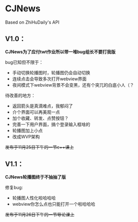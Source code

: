# CJNews

Based on ZhiHuDaily's API



## V1.0：

**CJNews为了应付twt作业所以带一堆bug组长不要打我版**

bug已知但不限于：

* 手动切换轮播图时，轮播图仍会自动切换
* 连续点击会导致多次打开webview界面
* 夜间模式下webview背景不会变黑，还有个突兀的白底小人（？

待改善的地方：

* 返回箭头是真滴难点，我郁闷了
* 介个界面可以再美观一点
* 加个收藏、转发、点赞按钮？
* 完善一下用户界面，搞个登录输入框啥的
* 轮播图加上小点
* 改成WVP架构

~~发布于11月25日下午的一节c++课上~~



## V1.1：

**CJNews轮播图终于不抽抽了版**

修复bug:

* 轮播图人性化啦哈哈哈
* webview你怎么点也只能打开一个啦哈哈哈

~~发布于11月26日下午的一节导论课上~~
